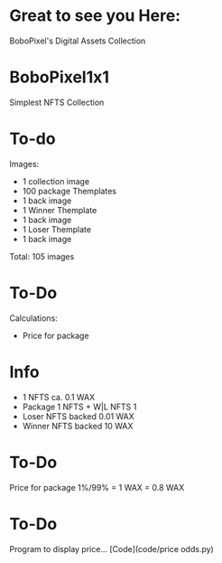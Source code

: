 # Great to see you Here:

BoboPixel's Digital Assets Collection

# BoboPixel1x1

Simplest NFTS Collection

# To-do 
Images:
* 1 collection image
* 100 package Themplates
* 1 back image
* 1 Winner Themplate 
* 1 back image
* 1 Loser Themplate
* 1 back image

Total: 105 images

# To-Do 
Calculations:
* Price for package

# Info
* 1 NFTS ca. 0.1 WAX
* Package 1 NFTS + W|L NFTS 1
* Loser NFTS backed 0.01 WAX
* Winner NFTS backed 10 WAX

# To-Do
Price for package
1%/99% = 1 WAX = 0.8 WAX

# To-Do
Program to display price...
[Code](code/price odds.py)
